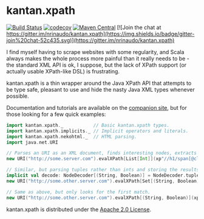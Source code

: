 # kantan.xpath

[![Build Status](https://travis-ci.org/nrinaudo/kantan.xpath.svg?branch=master)](https://travis-ci.org/nrinaudo/kantan.xpath)
[![codecov](https://codecov.io/gh/nrinaudo/kantan.xpath/branch/master/graph/badge.svg)](https://codecov.io/gh/nrinaudo/kantan.xpath)
[![Maven Central](https://maven-badges.herokuapp.com/maven-central/com.nrinaudo/kantan.xpath_2.13/badge.svg)](https://maven-badges.herokuapp.com/maven-central/com.nrinaudo/kantan.xpath_2.13)
[![Join the chat at https://gitter.im/nrinaudo/kantan.xpath](https://img.shields.io/badge/gitter-join%20chat-52c435.svg)](https://gitter.im/nrinaudo/kantan.xpath)

I find myself having to scrape websites with some regularity, and Scala always makes the whole process
more painful than it really needs to be - the standard XML API is ok, I suppose, but the lack of XPath support
(or actually usable XPath-like DSL) is frustrating.

kantan.xpath is a thin wrapper around the Java XPath API that attempts to be type safe, pleasant to use and hide the
nasty Java XML types whenever possible.

Documentation and tutorials are available on the [companion site](https://nrinaudo.github.io/kantan.xpath/), but for
those looking for a few quick examples:

```scala
import kantan.xpath._           // Basic kantan.xpath types.
import kantan.xpath.implicits._ // Implicit operators and literals.
import kantan.xpath.nekohtml._  // HTML parsing.
import java.net.URI

// Parses an URI as an XML document, finds interesting nodes, extracts their values as ints and store them in a list.
new URI("http://some.server.com").evalXPath[List[Int]](xp"//h1/span[@class='num']")

// Similar, but parsing tuples rather than ints and storing the results in a set.
implicit val decode: NodeDecoder[(String, Boolean)] = NodeDecoder.tuple[String, Boolean](xp"./@name", xp"./@count")
new URI("http://some.other.server.com").evalXPath[Set[(String, Boolean)]](xp"//name")

// Same as above, but only looks for the first match.
new URI("http://some.other.server.com").evalXPath[(String, Boolean)](xp"//name")
```

kantan.xpath is distributed under the [Apache 2.0 License](https://www.apache.org/licenses/LICENSE-2.0.html).
